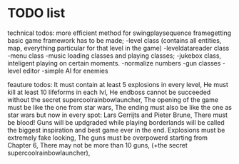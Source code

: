 TODO list
==========================
technical todos:
more efficient method for swingplaysequence framegetting
basic game framework has to be made;
 -level class (contains all entities, map, everything particular for that level in the game)
 -leveldatareader class
 -menu class
 -music loading classes and playing classes;
 -jukebox class, inteligent playing on certain moments.
 -normalize numbers
 -gun classes
 -level editor
 -simple AI for enemies

feauture todos:
It must contain at least 5 explosions in every level, 
He must kill at least 10 lifeforms in each lvl,
He endboss cannot be succeeded without the secret supercoolrainbowlauncher,
The opening of the game must be like the one from star wars,
The ending must also be like the one as star wars but now in every spot: Lars Gerrijts and Pieter Brune,
There must be blood!
Guns will be updgraded while playing
borderlands will be called the biggest inspiration and best game ever in the end.
Explosions must be extremely fake looking,
The guns must be overpowerd starting from Chapter 6,
There may not be more than 10 guns, (+the secret supercoolrainbowlauncher),
